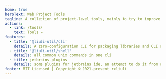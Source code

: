 ```yaml
---
home: true
heroText: Web Project Tools
tagline: A collection of project-level tools, mainly to try to improve efficiency in R&D. Feel free to come to the GitHub discussion forum to exchange ideas.
actions:
  - link: /tools/
    text: Tools →
features:
  - title: '@liuli-util/cli'
    details: A zero-configuration CLI for packaging libraries and CLI applications
  - title: '@liuli-util/shell'
    details: all common unix commands in one cli
  - title: jetbrains-plugins
    details: some plugins for jetbrains ide, an attempt to do it from an ide perspective
footer: MIT Licensed | Copyright © 2021-present rxliuli
---
```


